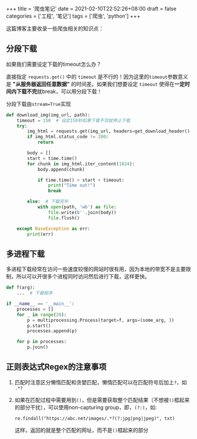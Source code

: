 +++
title = '爬虫笔记'
date = 2021-02-10T22:52:26+08:00
draft = false
categories = ['工程', '笔记']
tags = ['爬虫', 'python']
+++

这篇博客主要收录一些爬虫相关的知识点：

## 分段下载

 如果我们需要设定下载的timeout怎么办？
 
 直接指定 `requests.get()` 中的 `timeout` 是不行的！因为这里的`timeout`参数意义是 **"从服务器返回任意数据"** 的时间差。如果我们想要设定 `timeout` 使得在**一定时间内下载不完**就break，可以用分段下载！
 
 分段下载由`stream=True`实现

```python
def download_img(img_url, path):
    timeout = 150  # 设定150秒如果下载不完就停止下载
    try:
        img_html = requests.get(img_url, headers=get_download_header(), timeout=10, stream=True)
        if img_html.status_code != 200:
            return

        body = []
        start = time.time()
        for chunk in img_html.iter_content(1024):
            body.append(chunk)

            if time.time() > start + timeout:
                print("Time out!")
                break

        else:  # 下载完毕
            with open(path, 'wb') as file:
                file.write(b''.join(body))
                file.flush()

    except BaseException as err:
        print(err)
```


## 多进程下载

多进程下载经常在访问一些速度较慢的网站时很有用，因为本地的带宽不是主要限制，所以可以开很多个进程同时访问然后进行下载，这样更快。

```python
def f(arg):
    ...  # 下载程序

if __name__ == '__main__':
    processes = []
    for _ in range(20):
        p = multiprocessing.Process(target=f, args=(some_arg, ))
        p.start()
        processes.append(p)

    for p in processes:
        p.join()
```

## 正则表达式Regex的注意事项

1. 匹配时注意区分懒惰匹配和贪婪匹配，懒惰匹配可以在匹配符号后加上`?`，如 `.*?`
2. 如果在匹配过程中需要用到`()`，但是需要获取整个匹配结果（不想被`()`框起来的部分干扰），可以使用non-capturing group，即，`(?:)`，如:

   `re.findall("https://abc.net/images/.*?(?:jpg|png|jpeg)", txt)`
 
   这样，返回的就是整个匹配的网址，而不是`()`框起来的部分

